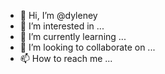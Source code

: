 - 👋 Hi, I’m @dyleney
- 👀 I’m interested in ...
- 🌱 I’m currently learning ...
- 💞️ I’m looking to collaborate on ...
- 📫 How to reach me ...

<!---
dyleney/dyleney is a ✨ special ✨ repository because its `README.md` (this file) appears on your GitHub profile.
You can click the Preview link to take a look at your changes.
--->
